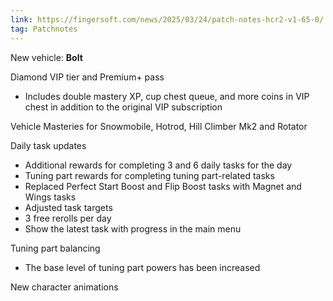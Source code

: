 ```yaml
---
link: https://fingersoft.com/news/2025/03/24/patch-notes-hcr2-v1-65-0/
tag: Patchnotes
---
```

New vehicle: **Bolt**  

Diamond VIP tier and Premium+ pass
- Includes double mastery XP, cup chest queue, and more coins in VIP chest in addition to the original VIP subscription

Vehicle Masteries for Snowmobile, Hotrod, Hill Climber Mk2 and Rotator

Daily task updates
- Additional rewards for completing 3 and 6 daily tasks for the day
- Tuning part rewards for completing tuning part-related tasks
- Replaced Perfect Start Boost and Flip Boost tasks with Magnet and Wings tasks
- Adjusted task targets
- 3 free rerolls per day
- Show the latest task with progress in the main menu

Tuning part balancing
- The base level of tuning part powers has been increased

New character animations
